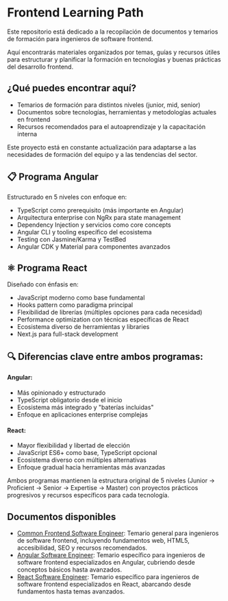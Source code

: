 # Frontend Learning Path

Este repositorio está dedicado a la recopilación de documentos y temarios de formación para ingenieros de software frontend.

Aquí encontrarás materiales organizados por temas, guías y recursos útiles para estructurar y planificar la formación en tecnologías y buenas prácticas del desarrollo frontend.

## ¿Qué puedes encontrar aquí?

- Temarios de formación para distintos niveles (junior, mid, senior)
- Documentos sobre tecnologías, herramientas y metodologías actuales en frontend
- Recursos recomendados para el autoaprendizaje y la capacitación interna

Este proyecto está en constante actualización para adaptarse a las necesidades de formación del equipo y a las tendencias del sector.

## 📋 Programa Angular

Estructurado en 5 niveles con enfoque en:

- TypeScript como prerequisito (más importante en Angular)
- Arquitectura enterprise con NgRx para state management
- Dependency Injection y servicios como core concepts
- Angular CLI y tooling específico del ecosistema
- Testing con Jasmine/Karma y TestBed
- Angular CDK y Material para componentes avanzados

## ⚛️ Programa React

Diseñado con énfasis en:

- JavaScript moderno como base fundamental
- Hooks pattern como paradigma principal
- Flexibilidad de librerías (múltiples opciones para cada necesidad)
- Performance optimization con técnicas específicas de React
- Ecosistema diverso de herramientas y libraries
- Next.js para full-stack development

## 🔍 Diferencias clave entre ambos programas:

#### Angular:

- Más opinionado y estructurado
- TypeScript obligatorio desde el inicio
- Ecosistema más integrado y "baterías incluidas"
- Enfoque en aplicaciones enterprise complejas

#### React:

- Mayor flexibilidad y libertad de elección
- JavaScript ES6+ como base, TypeScript opcional
- Ecosistema diverso con múltiples alternativas
- Enfoque gradual hacia herramientas más avanzadas

Ambos programas mantienen la estructura original de 5 niveles (Junior → Proficient → Senior → Expertise → Master) con proyectos prácticos progresivos y recursos específicos para cada tecnología.

## Documentos disponibles

- [Common Frontend Software Engineer](common-web-swe.md): Temario general para ingenieros de software frontend, incluyendo fundamentos web, HTML5, accesibilidad, SEO y recursos recomendados.
- [Angular Software Engineer](angular-swe.md): Temario específico para ingenieros de software frontend especializados en Angular, cubriendo desde conceptos básicos hasta avanzados.
- [React Software Engineer](react-swe.md): Temario específico para ingenieros de software frontend especializados en React, abarcando desde fundamentos hasta temas avanzados.